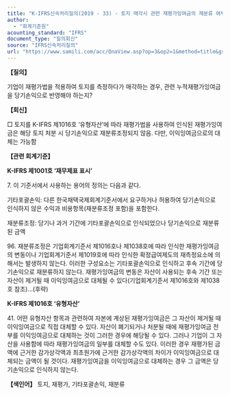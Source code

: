```yaml
---
title: "K-IFRS신속처리질의(2019 - 33) - 토지 매각시 관련 재평가잉여금의 재분류 여부"
author:
  - "회계기준원"
acounting_standard: "IFRS"
document_type: "질의회신"
source: "IFRS신속처리질의"
url: "https://www.samili.com/acc/QnaView.asp?op=3&op2=1&method=title&group=2124-15;1&orgcode=3&searchword=&page=40&code=K%2DIFRS%EC%8B%A0%EC%86%8D%EC%B2%98%EB%A6%AC%EC%A7%88%EC%9D%98%2D33%3A201903"
---
```

**【질의】**

  

기업이 재평가법을 적용하여 토지를 측정하다가 매각하는 경우, 관련 누적재평가잉여금을 당기손익으로 반영해야 하는지?

  
  

**【회신】**

  

□ 토지를 K-IFRS 제1016호 ‘유형자산’에 따라 재평가법을 사용하여 인식된 재평가잉여금은 해당 토지 처분 시 당기손익으로 재분류조정되지 않음. 다만, 이익잉여금으로의 대체는 가능함

  
  

**【관련 회계기준】**

  

**K-IFRS 제1001호 ‘재무제표 표시’**

  

7\. 이 기준서에서 사용하는 용어의 정의는 다음과 같다.

기타포괄손익: 다른 한국채택국제회계기준서에서 요구하거나 허용하여 당기손익으로 인식하지 않은 수익과 비용항목(재분류조정 포함)을 포함한다.

  

재분류조정: 당기나 과거 기간에 기타포괄손익으로 인식되었으나 당기손익으로 재분류된 금액

  

96\. 재분류조정은 기업회계기준서 제1016호나 제1038호에 따라 인식한 재평가잉여금의 변동이나 기업회계기준서 제1019호에 따라 인식한 확정급여제도의 재측정요소에 의해서는 발생하지 않는다. 이러한 구성요소는 기타포괄손익으로 인식하고 후속 기간에 당기손익으로 재분류하지 않는다. 재평가잉여금의 변동은 자산이 사용되는 후속 기간 또는 자산이 제거될 때 이익잉여금으로 대체될 수 있다(기업회계기준서 제1016호와 제1038호 참조)...(후략)

  

**K-IFRS 제1016호 ‘유형자산’**

  

41\. 어떤 유형자산 항목과 관련하여 자본에 계상된 재평가잉여금은 그 자산이 제거될 때 이익잉여금으로 직접 대체할 수 있다. 자산이 폐기되거나 처분될 때에 재평가잉여금 전부를 이익잉여금으로 대체하는 것이 그러한 경우에 해당될 수 있다. 그러나 기업이 그 자산을 사용함에 따라 재평가잉여금의 일부를 대체할 수도 있다. 이러한 경우 재평가된 금액에 근거한 감가상각액과 최초원가에 근거한 감가상각액의 차이가 이익잉여금으로 대체되는 금액이 될 것이다. 재평가잉여금을 이익잉여금으로 대체하는 경우 그 금액은 당기손익으로 인식하지 않는다.

  
  

**【색인어】** 토지, 재평가, 기타포괄손익, 재분류
